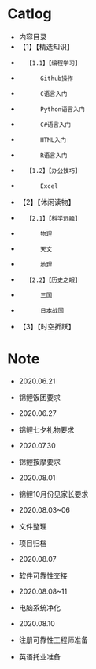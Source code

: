 # Catlog

- 内容目录
- 	【1】【精选知识】
- 		【1.1】【编程学习】
- 			Github操作	
- 			C语言入门
- 			Python语言入门
- 			C#语言入门	
- 			HTML入门
- 			R语言入门
- 		【1.2】【办公技巧】
- 			Excel
- 	【2】【休闲读物】
- 		【2.1】【科学远瞻】
- 			物理
- 			天文
- 			地理
- 		【2.2】【历史之眼】
- 			三国
- 			日本战国
- 	【3】【时空折跃】

# Note

- 2020.06.21
- 锦鲤饭团要求

- 2020.06.27
- 锦鲤七夕礼物要求

- 2020.07.30
- 锦鲤按摩要求

- 2020.08.01
- 锦鲤10月份见家长要求

- 2020.08.03~06
- 文件整理
- 项目归档

- 2020.08.07
- 软件可靠性交接

- 2020.08.08~11
- 电脑系统净化

- 2020.08.10
- 注册可靠性工程师准备
- 英语托业准备
